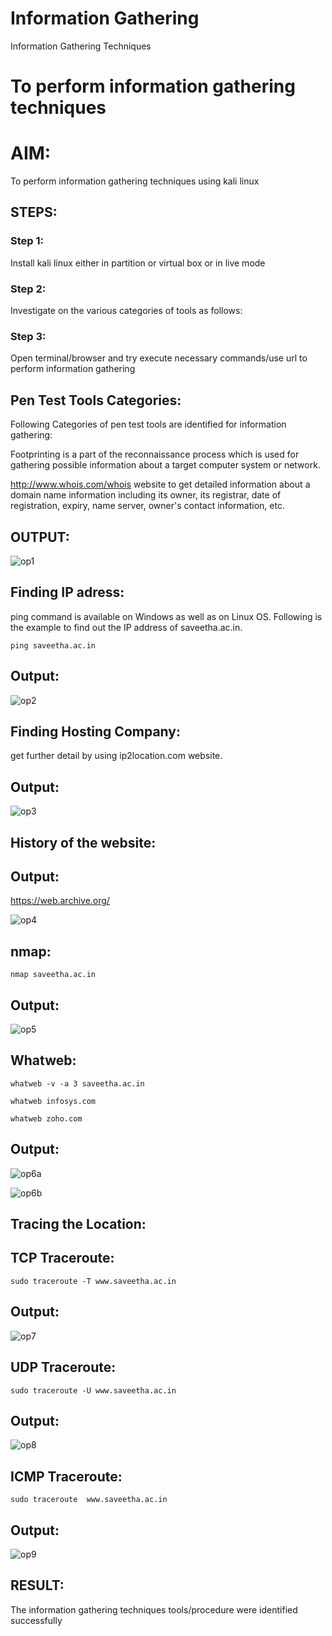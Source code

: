 # Information Gathering
Information Gathering Techniques

# To perform information gathering techniques

# AIM:

To perform information gathering techniques using kali linux 

## STEPS:

### Step 1:

Install kali linux either in partition or virtual box or in live mode

### Step 2:

Investigate on the various categories of tools as follows:

### Step 3:
Open terminal/browser and try execute necessary commands/use url to perform information gathering

## Pen Test Tools Categories:

Following Categories of pen test tools are identified for information gathering:

Footprinting is a part of the reconnaissance process which is used for gathering possible information about a target computer system or network.

http://www.whois.com/whois website to get detailed information about a domain name information including its owner, its registrar, date of registration, expiry, name server, owner's contact information, etc.


## OUTPUT:

![op1](https://github.com/Skanthasishanth/InformationGathering/assets/118298456/e18f9ec3-6b90-4937-a8f5-2cf597e7cf05)

## Finding IP adress:
ping command is available on Windows as well as on Linux OS. Following is the example to find out the IP address of saveetha.ac.in.
```
ping saveetha.ac.in
```
## Output:

![op2](https://github.com/Skanthasishanth/InformationGathering/assets/118298456/c79eb70c-ded6-470d-bdf6-61e4540a1854)

## Finding Hosting Company:
get further detail by using ip2location.com website.

## Output:

![op3](https://github.com/Skanthasishanth/InformationGathering/assets/118298456/228c43c6-3e90-48e6-92f2-72817a496c89)


## History of the website:
## Output:

https://web.archive.org/

![op4](https://github.com/Skanthasishanth/InformationGathering/assets/118298456/a7c46119-0854-4703-b120-48d21e273e6b)

## nmap:
```
nmap saveetha.ac.in
```
## Output:

![op5](https://github.com/Skanthasishanth/InformationGathering/assets/118298456/616c53a3-43c2-476a-b893-fc89eaa8bd40)

## Whatweb:
```
whatweb -v -a 3 saveetha.ac.in
```
```
whatweb infosys.com
```
```
whatweb zoho.com
```
## Output:

![op6a](https://github.com/Skanthasishanth/InformationGathering/assets/118298456/72765969-04e0-4bbc-b81c-126e28cfcd3c)

![op6b](https://github.com/Skanthasishanth/InformationGathering/assets/118298456/cfd8f9fe-5e8b-4d7c-a524-ee0c95b25592)

## Tracing the Location:
## TCP Traceroute:
```
sudo traceroute -T www.saveetha.ac.in
```
## Output:

![op7](https://github.com/Skanthasishanth/InformationGathering/assets/118298456/66e47c03-a560-4e94-b29d-cd447384dc00)

## UDP Traceroute:
```
sudo traceroute -U www.saveetha.ac.in
```
## Output:

![op8](https://github.com/Skanthasishanth/InformationGathering/assets/118298456/0d44c29e-3edb-4ba3-9ccd-18bd87283090)

## ICMP Traceroute:
```
sudo traceroute  www.saveetha.ac.in
```
## Output:

![op9](https://github.com/Skanthasishanth/InformationGathering/assets/118298456/c878d9ba-35ca-4106-9360-d768379d74af)

## RESULT:
The information gathering techniques tools/procedure were identified successfully
